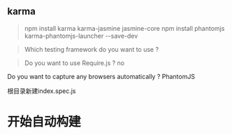 ## karma
>npm install karma karma-jasmine jasmine-core
>npm install phantomjs karma-phantomjs-launcher --save-dev

>Which testing framework do you want to use ?


>Do you want to use Require.js ?
no

Do you want to capture any browsers automatically ?
PhantomJS

根目录新建index.spec.js

# 开始自动构建
